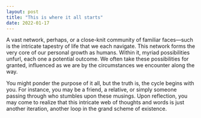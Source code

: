 ```yaml
---
layout: post
title: "This is where it all starts"
date: 2022-01-17
---
```


A vast network, perhaps, or a close-knit community of familiar faces—such is the intricate tapestry of life that we each navigate. This network forms the very core of 
our personal growth as humans. Within it, myriad possibilities unfurl, each one a potential outcome. We often take these possibilities for granted, influenced as we are 
by the circumstances we encounter along the way.

You might ponder the purpose of it all, but the truth is, the cycle begins with you. For instance, you may be a friend, a relative, or simply someone passing through 
who stumbles upon these musings. Upon reflection, you may come to realize that this intricate web of thoughts and words is just another iteration, another loop in the 
grand scheme of existence.
